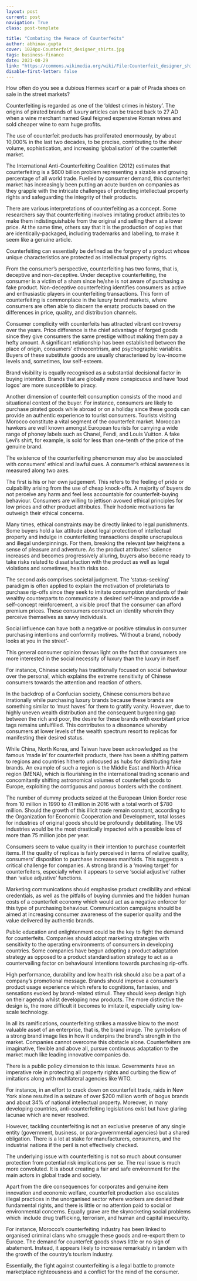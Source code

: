 ```yaml
---
layout: post
current: post
navigation: True
class: post-template

title: "Combating the Menace of Counterfeits"
author: abhinav.gupta
cover: 1024px-Counterfeit_designer_shirts.jpg
tags: business-finance
date: 2021-08-29
link: "https://commons.wikimedia.org/wiki/File:Counterfeit_designer_shirts.jpg"
disable-first-letter: false
---
```

<p>How often do you see a dubious Hermes scarf or a pair of Prada shoes on sale in the street markets?&nbsp;&nbsp;</p><p>Counterfeiting is regarded as one of the ‘oldest crimes in history’. The origins of pirated brands of luxury articles can be traced back to 27 AD when a wine merchant named Gaul feigned expensive Roman wines and sold cheaper wine to earn huge profits.&nbsp;</p><p>The use of counterfeit products has proliferated enormously, by about 10,000% in the last two decades, to be precise, contributing to the sheer volume, sophistication, and increasing ‘globalisation’ of the counterfeit market.&nbsp;</p><p>The International Anti-Counterfeiting Coalition (2012) estimates that counterfeiting is a $600 billion problem representing a sizable and growing percentage of all world trade. Fuelled by consumer demand, this counterfeit market has increasingly been putting an acute burden on companies as they grapple with the intricate challenges of protecting intellectual property rights and safeguarding the integrity of their products.</p><p>There are various interpretations of counterfeiting as a concept. Some researchers say that counterfeiting involves imitating product attributes to make them indistinguishable from the original and selling them at a lower price. At the same time, others say that it is the production of copies that are identically-packaged, including trademarks and labelling, to make it seem like a genuine article.&nbsp;</p><p>Counterfeiting can essentially be defined as the forgery of a product whose unique characteristics are protected as intellectual property rights.&nbsp;</p><p>From the consumer’s perspective, counterfeiting has two forms, that is, deceptive and non-deceptive. Under deceptive counterfeiting, the consumer is a victim of a sham since he/she is not aware of purchasing a fake product. Non-deceptive counterfeiting identifies consumers as active and enthusiastic players in counterfeiting transactions. This form of counterfeiting is commonplace in the luxury brand markets, where consumers are often able to discern the ersatz products based on the differences in price, quality, and distribution channels.&nbsp;</p><p>Consumer complicity with counterfeits has attracted vibrant controversy over the years. Price difference is the chief advantage of forged goods since they give consumers the same prestige without making them pay a hefty amount. A significant relationship has been established between the place of origin, consumers’ ethnocentrism, and psychographic variables. Buyers of these substitute goods are usually characterised by low-income levels and, sometimes, low self-esteem.&nbsp;</p><p>Brand visibility is equally recognised as a substantial decisional factor in buying intention. Brands that are globally more conspicuous and have ‘loud logos’ are more susceptible to piracy.&nbsp;</p><p>Another dimension of counterfeit consumption consists of the mood and situational context of the buyer. For instance, consumers are likely to purchase pirated goods while abroad or on a holiday since these goods can provide an authentic experience to tourist consumers. Tourists visiting Morocco constitute a vital segment of the counterfeit market. Moroccan hawkers are well known amongst European tourists for carrying a wide range of phoney labels such as Chanel, Fendi, and<em > </em>Louis Vuitton. A fake Levi’s shirt, for example, is sold for less than one-tenth of the price of the genuine brand.&nbsp;</p><p>The existence of the counterfeiting phenomenon may also be associated with consumers’ ethical and lawful cues. A consumer’s ethical awareness is measured along two axes.&nbsp;</p><p>The first is his or her own judgement. This refers to the feeling of pride or culpability arising from the use of cheap knock-offs. A majority of buyers do not perceive any harm and feel less accountable for counterfeit-buying behaviour. Consumers are willing to jettison avowed ethical principles for low prices and other product attributes. Their hedonic motivations far outweigh their ethical concerns.&nbsp;</p><p>Many times, ethical constraints may be directly linked to legal punishments. Some buyers hold a lax attitude about legal protection of intellectual property and indulge in counterfeiting transactions despite unscrupulous and illegal underpinnings. For them, breaking the relevant law heightens a sense of pleasure and adventure. As the product attributes’ salience increases and becomes progressively alluring, buyers also become ready to take risks related to dissatisfaction with the product as well as legal violations and sometimes, health risks too.</p><p>The second axis comprises societal judgment. The ‘status-seeking’ paradigm is often applied to explain the motivation of proletariats to purchase rip-offs since they seek to imitate consumption standards of their wealthy counterparts to communicate a desired self-image and provide a self-concept reinforcement, a visible proof that the consumer can afford premium prices. These consumers construct an identity wherein they perceive themselves as savvy individuals.&nbsp;</p><p>Social influence can have both a negative or positive stimulus in consumer purchasing intentions and conformity motives. ‘Without a brand, nobody looks at you in the street’-&nbsp;</p><p>This general consumer opinion throws light on the fact that consumers are more interested in the social necessity of luxury than the luxury in itself.&nbsp;</p><p>For instance, Chinese society has traditionally focused on social behaviour over the personal, which explains the extreme sensitivity of Chinese consumers towards the attention and reaction of others.&nbsp;</p><p>In the backdrop of a Confucian society, Chinese consumers behave irrationally while purchasing luxury brands because these brands are something similar to ‘must haves’ for them to gratify vanity. However, due to highly uneven wealth distribution and the consequent burgeoning gap between the rich and poor, the desire for these brands with exorbitant price tags remains unfulfilled. This contributes to a dissonance whereby consumers at lower levels of the wealth spectrum resort to replicas for manifesting their desired status.</p><p>While China, North Korea, and Taiwan have been acknowledged as the famous ‘made in’ for counterfeit products, there has been a shifting pattern to regions and countries hitherto unfocused as hubs for distributing fake brands. An example of such a region is the Middle East and North Africa region (MENA), which is flourishing in the international trading scenario and concomitantly shifting astronomical volumes of counterfeit goods to Europe, exploiting the contiguous and porous borders with the continent.&nbsp;</p><p>The number of dummy products seized at the European Union Border rose from 10 million in 1990 to 41 million in 2016 with a total worth of $780 million. Should the growth of this illicit trade remain constant, according to the Organization for Economic Cooperation and Development, total losses for industries of original goods should be profoundly debilitating. The US industries would be the most drastically impacted with a possible loss of more than 75 million jobs per year.&nbsp;</p><p>Consumers seem to value quality in their intention to purchase counterfeit items. If the quality of replicas is fairly perceived in terms of relative quality, consumers’ disposition to purchase increases manifolds. This suggests a critical challenge for companies. A strong brand is a ‘moving target’ for counterfeiters, especially when it appears to serve ‘social adjustive’ rather than ‘value adjustive’ functions.&nbsp;</p><p>Marketing communications should emphasise product credibility and ethical credentials, as well as the pitfalls of buying dummies and the hidden human costs of a counterfeit economy which would act as a negative enforcer for this type of purchasing behaviour. Communication campaigns should be aimed at increasing consumer awareness of the superior quality and the value delivered by authentic brands.&nbsp;</p><p>Public education and enlightenment could be the key to fight the demand for counterfeits. Companies should adopt marketing strategies with sensitivity to the operating environments of consumers in developing countries. Some companies have begun adopting a product adaptation strategy as opposed to a product standardisation strategy to act as a countervailing factor on behavioural intentions towards purchasing rip-offs.&nbsp;</p><p>High performance, durability and low health risk should also be a part of a company’s promotional message. Brands should improve a consumer’s product usage experience which refers to cognitions, fantasies, and sensations evoked by brand-related stimuli. They should keep design high on their agenda whilst developing new products. The more distinctive the design is, the more difficult it becomes to imitate it, especially using low-scale technology.&nbsp;</p><p>In all its ramifications, counterfeiting strikes a massive blow to the most valuable asset of an enterprise, that is, the brand image. The symbolism of a strong brand image lies in how it underpins the brand's strength in the market. Companies cannot overcome this obstacle alone. Counterfeiters are imaginative, flexible and above all, pursue continuous adaptation to the market much like leading innovative companies do.&nbsp;</p><p>There is a public policy dimension to this issue. Governments have an imperative role in protecting all property rights and curbing the flow of imitations along with multilateral agencies like WTO.&nbsp;</p><p>For instance, in an effort to crack down on counterfeit trade, raids in New York alone resulted in a seizure of over $200 million worth of bogus brands and about 34% of national intellectual property. Moreover, in many developing countries, anti-counterfeiting legislations exist but have glaring lacunae which are never resolved.&nbsp;</p><p>However, tackling counterfeiting is not an exclusive preserve of any single entity (government, business, or para-governmental agencies) but a shared obligation. There is a lot at stake for manufacturers, consumers, and the industrial nations if the peril is not effectively checked.</p><p>The underlying issue with counterfeiting is not so much about consumer protection from potential risk implications per se. The real issue is much more convoluted. It is about creating a fair and safe environment for the main actors in global trade and society.&nbsp;</p><p>Apart from the dire consequences for corporates and genuine item innovation and economic welfare, counterfeit production also escalates illegal practices in the unorganised sector where workers are denied their fundamental rights, and there is little or no attention paid to social or environmental concerns. Equally grave are the skyrocketing social problems which&nbsp; include drug trafficking, terrorism, and human and capital insecurity.&nbsp;</p><p>For instance, Morocco’s counterfeiting industry has been linked to organised criminal clans who smuggle these goods and re-export them to Europe. The demand for counterfeit goods shows little or no sign of abatement. Instead, it appears likely to increase remarkably in tandem with the growth of the country’s tourism industry.&nbsp;</p><p>Essentially, the fight against counterfeiting is a legal battle to promote marketplace righteousness and a conflict for the mind of the consumer.&nbsp;</p>